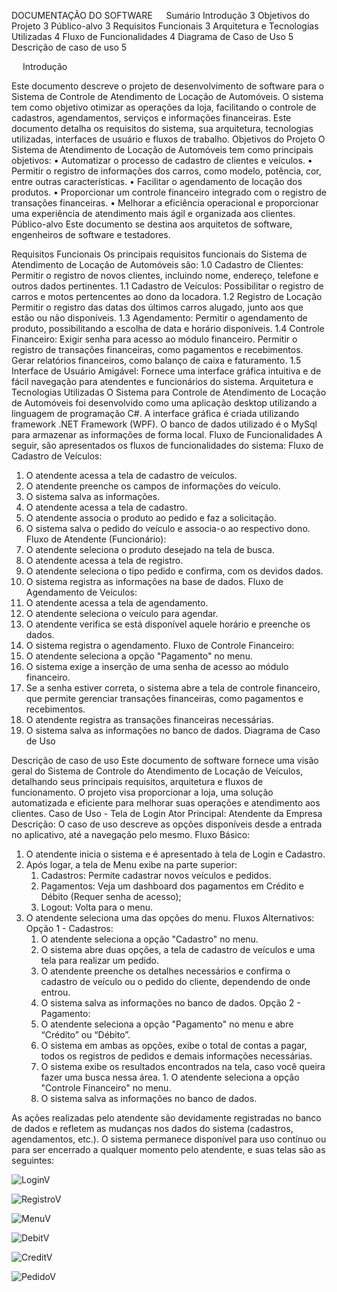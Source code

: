 DOCUMENTAÇÃO DO SOFTWARE
 
Sumário
Introdução	3
Objetivos do Projeto	3
Público-alvo	3
Requisitos Funcionais	3
Arquitetura e Tecnologias Utilizadas	4
Fluxo de Funcionalidades	4
Diagrama de Caso de Uso	5
Descrição de caso de uso	5


 
Introdução

Este documento descreve o projeto de desenvolvimento de software para o Sistema de Controle de Atendimento de Locação de Automóveis. O sistema tem como objetivo otimizar as operações da loja, facilitando o controle de cadastros, agendamentos, serviços e informações financeiras. Este documento detalha os requisitos do sistema, sua arquitetura, tecnologias utilizadas, interfaces de usuário e fluxos de trabalho.
Objetivos do Projeto
O Sistema de Atendimento de Locação de Automóveis tem como principais objetivos:
•	Automatizar o processo de cadastro de clientes e veículos.
•	Permitir o registro de informações dos carros, como modelo, potência, cor, entre outras características.
•	Facilitar o agendamento de locação dos produtos.
•	Proporcionar um controle financeiro integrado com o registro de transações financeiras.
•	Melhorar a eficiência operacional e proporcionar uma experiência de atendimento mais ágil e organizada aos clientes.
Público-alvo
Este documento se destina aos arquitetos de software, engenheiros de software e testadores.

Requisitos Funcionais
Os principais requisitos funcionais do Sistema de Atendimento de Locação de Automóveis são:
1.0 Cadastro de Clientes:
Permitir o registro de novos clientes, incluindo nome, endereço, telefone e outros dados pertinentes.
1.1 Cadastro de Veículos:
Possibilitar o registro de carros e motos pertencentes ao dono da locadora.
1.2 Registro de Locação
Permitir o registro das datas dos últimos carros alugado, junto aos que estão ou não disponíveis.
1.3 Agendamento:
Permitir o agendamento de produto, possibilitando a escolha de data e horário disponíveis.
1.4 Controle Financeiro:
Exigir senha para acesso ao módulo financeiro.
Permitir o registro de transações financeiras, como pagamentos e recebimentos.
Gerar relatórios financeiros, como balanço de caixa e faturamento.
1.5 Interface de Usuário Amigável:
Fornece uma interface gráfica intuitiva e de fácil navegação para atendentes e funcionários do sistema.
Arquitetura e Tecnologias Utilizadas
O Sistema para Controle de Atendimento de Locação de Automóveis foi desenvolvido como uma aplicação desktop utilizando a linguagem de programação C#. A interface gráfica é criada utilizando framework .NET Framework (WPF). O banco de dados utilizado é o MySql para armazenar as informações de forma local.
Fluxo de Funcionalidades
A seguir, são apresentados os fluxos de funcionalidades do sistema:
Fluxo de Cadastro de Veículos:
1.	O atendente acessa a tela de cadastro de veículos.
2.	O atendente preenche os campos de informações do veículo.
3.	O sistema salva as informações.
4.	O atendente acessa a tela de cadastro.
5.	O atendente associa o produto ao pedido e faz a solicitação.
6.	O sistema salva o pedido do veículo e associa-o ao respectivo dono.
Fluxo de Atendente (Funcionário):
1.	O atendente seleciona o produto desejado na tela de busca.
2.	O atendente acessa a tela de registro.
3.	O atendente seleciona o tipo pedido e confirma, com os devidos dados.
4.	O sistema registra as informações na base de dados.
Fluxo de Agendamento de Veículos:
1.	O atendente acessa a tela de agendamento.
2.	O atendente seleciona o veículo para agendar.
3.	O atendente verifica se está disponível aquele horário e preenche os dados.
4.	O sistema registra o agendamento.
Fluxo de Controle Financeiro:
1.	O atendente seleciona a opção "Pagamento" no menu.
2.	O sistema exige a inserção de uma senha de acesso ao módulo financeiro.
3.	Se a senha estiver correta, o sistema abre a tela de controle financeiro, que permite gerenciar transações financeiras, como pagamentos e recebimentos.
4.	O atendente registra as transações financeiras necessárias.
5.	O sistema salva as informações no banco de dados.
Diagrama de Caso de Uso
 

Descrição de caso de uso
Este documento de software fornece uma visão geral do Sistema de Controle do Atendimento de Locação de Veículos, detalhando seus principais requisitos, arquitetura e fluxos de funcionamento. O projeto visa proporcionar a loja, uma solução automatizada e eficiente para melhorar suas operações e atendimento aos clientes.
Caso de Uso - Tela de Login
Ator Principal: Atendente da Empresa
Descrição: O caso de uso descreve as opções disponíveis desde a entrada no aplicativo, até a navegação pelo mesmo.
Fluxo Básico:
1. O atendente inicia o sistema e é apresentado à tela de Login e Cadastro.
2. Após logar, a tela de Menu exibe na parte superior: 
   1. Cadastros: Permite cadastrar novos veículos e pedidos.
   2. Pagamentos: Veja um dashboard dos pagamentos em Crédito e Débito (Requer senha de acesso);
   3. Logout: Volta para o menu.
3. O atendente seleciona uma das opções do menu.
Fluxos Alternativos:
Opção 1 - Cadastros:
    1. O atendente seleciona a opção "Cadastro" no menu.
    2. O sistema abre duas opções, a tela de cadastro de veículos e uma tela para realizar um pedido.
    3. O atendente preenche os detalhes necessários e confirma o cadastro de veículo ou o pedido do cliente, dependendo de onde entrou.
    4. O sistema salva as informações no banco de dados.
Opção 2 - Pagamento:
    1. O atendente seleciona a opção "Pagamento" no menu e abre “Crédito” ou “Débito”.
    2. O sistema em ambas as opções, exibe o total de contas a pagar, todos os registros de pedidos e demais informações necessárias.
    4. O sistema exibe os resultados encontrados na tela, caso você queira fazer uma busca nessa área.    1. O atendente seleciona a opção "Controle Financeiro" no menu.
    5. O sistema salva as informações no banco de dados.
 
As ações realizadas pelo atendente são devidamente registradas no banco de dados e refletem as mudanças nos dados do sistema (cadastros, agendamentos, etc.).
O sistema permanece disponível para uso contínuo ou para ser encerrado a qualquer momento pelo atendente, e suas telas são as seguintes:




![LoginV](https://github.com/TheDevCaio/TheDevCaio-SistemaDeAluguel-Veiculos/assets/110746976/5d2db3de-77d6-4a5e-8760-f2d7c0f9f787)

![RegistroV](https://github.com/TheDevCaio/TheDevCaio-SistemaDeAluguel-Veiculos/assets/110746976/30b544a7-43a9-41f4-b6e6-532e25e924d2)

![MenuV](https://github.com/TheDevCaio/TheDevCaio-SistemaDeAluguel-Veiculos/assets/110746976/716c0c00-cbb9-4c12-a0b3-28e736429c19)

![DebitV](https://github.com/TheDevCaio/TheDevCaio-SistemaDeAluguel-Veiculos/assets/110746976/67579f4e-d84d-4450-b367-f85d7e7a255e)

![CreditV](https://github.com/TheDevCaio/TheDevCaio-SistemaDeAluguel-Veiculos/assets/110746976/cb6910a3-ceae-4530-91fa-ecbbba42e7c2)

![PedidoV](https://github.com/TheDevCaio/TheDevCaio-SistemaDeAluguel-Veiculos/assets/110746976/b61a3674-d618-4ff1-a865-958073c47dfd)


